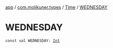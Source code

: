 [app](../../index.md) / [com.molikuner.types](../index.md) / [Time](index.md) / [WEDNESDAY](./-w-e-d-n-e-s-d-a-y.md)

# WEDNESDAY

`const val WEDNESDAY: `[`Int`](https://kotlinlang.org/api/latest/jvm/stdlib/kotlin/-int/index.html)